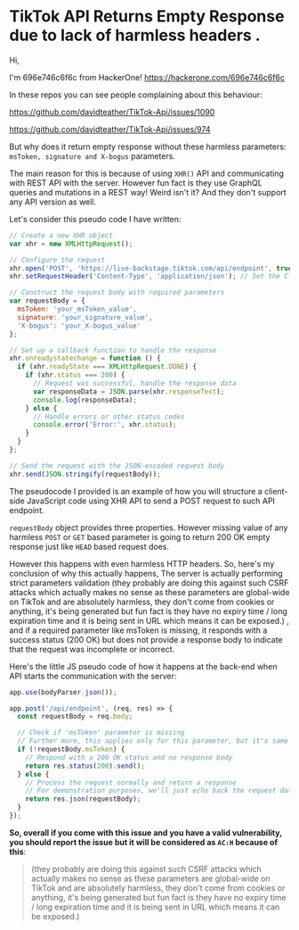 # TikTok API Returns Empty Response due to lack of harmless headers .
Hi,

I'm 696e746c6f6c from HackerOne! https://hackerone.com/696e746c6f6c

In these repos you can see people complaining about this behaviour:

https://github.com/davidteather/TikTok-Api/issues/1090

https://github.com/davidteather/TikTok-Api/issues/974

But why does it return empty response without these harmless parameters: `msToken, signature and X-bogus` parameters.

The main reason for this is because of using `XHR()` API and communicating with REST API with the server. However fun fact is they use GraphQL queries and mutations in a REST way! Weird isn't it? And they don't support any API version as well.

Let's consider this pseudo code I have written:
```javascript
// Create a new XHR object
var xhr = new XMLHttpRequest();

// Configure the request
xhr.open('POST', 'https://live-backstage.tiktok.com/api/endpoint', true); // Example TikTok API endpoint
xhr.setRequestHeader('Content-Type', 'application/json'); // Set the CT header

// Construct the request body with required parameters
var requestBody = {
  msToken: 'your_msToken_value',
  signature: 'your_signature_value',
  'X-bogus': 'your_X-bogus_value'
};

// Set up a callback function to handle the response
xhr.onreadystatechange = function () {
  if (xhr.readyState === XMLHttpRequest.DONE) {
    if (xhr.status === 200) {
      // Request was successful, handle the response data
      var responseData = JSON.parse(xhr.responseText);
      console.log(responseData);
    } else {
      // Handle errors or other status codes
      console.error('Error:', xhr.status);
    }
  }
};

// Send the request with the JSON-encoded request body
xhr.send(JSON.stringify(requestBody));
```
The pseudocode I provided is an example of how you will structure a client-side JavaScript code using XHR API to send a POST request to such API endpoint.

`requestBody` object provides three properties. However missing value of any harmless `POST` or `GET` based parameter is going to return 200 OK empty response just like `HEAD` based request does.

However this happens with even harmless HTTP headers. So, here's my conclusion of why this actually happens, The server is actually performing strict parameters validation (they probably are doing this against such CSRF attacks which actually makes no sense as these parameters are global-wide on TikTok and are absolutely harmless, they don't come from cookies or anything, it's being generated but fun fact is they have no expiry time / long expiration time and it is being sent in URL which means it can be exposed.) , and if a required parameter like msToken is missing, it responds with a success status (200 OK) but does not provide a response body to indicate that the request was incomplete or incorrect.

Here's the little JS pseudo code of how it happens at the back-end when API starts the communication with the server:
```javascript
app.use(bodyParser.json());

app.post('/api/endpoint', (req, res) => {
  const requestBody = req.body;

  // Check if 'msToken' parameter is missing
  // Further more, this applies only for this parameter, but it's same for other parameters as well
  if (!requestBody.msToken) {
    // Respond with a 200 OK status and no response body
    return res.status(200).send();
  } else {
    // Process the request normally and return a response
    // For demonstration purposes, we'll just echo back the request data
    return res.json(requestBody);
  }
});
```
**So, overall if you come with this issue and you have a valid vulnerability, you should report the issue but it will be considered as `AC:H` because of this**:

> (they probably are doing this against such CSRF attacks which actually makes no sense as these parameters are global-wide on TikTok and are absolutely harmless, they don't come from cookies or anything, it's being generated but fun fact is they have no expiry time / long expiration time and it is being sent in URL which means it can be exposed.)
